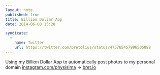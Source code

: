 ```yaml
---
layout: note
published: true
title: Billion Dollar App
date: 2014-06-08 15:28

syndicate: 
  - 
    name: Twitter
    url: https://twitter.com/bretolius/status/475765457996505088
---
```


Using my Billion Dollar App to automatically post photos to my personal domain [instagram.com/physisima](http://instagram.com/physisima) -> [bret.io](http://bret.io)